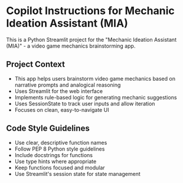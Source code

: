 # Copilot Instructions for Mechanic Ideation Assistant (MIA)

<!-- Use this file to provide workspace-specific custom instructions to Copilot. For more details, visit https://code.visualstudio.com/docs/copilot/copilot-customization#_use-a-githubcopilotinstructionsmd-file -->

This is a Python Streamlit project for the "Mechanic Ideation Assistant (MIA)" - a video game mechanics brainstorming app.

## Project Context
- This app helps users brainstorm video game mechanics based on narrative prompts and analogical reasoning
- Uses Streamlit for the web interface
- Implements rule-based logic for generating mechanic suggestions
- Uses SessionState to track user inputs and allow iteration
- Focuses on clean, easy-to-navigate UI

## Code Style Guidelines
- Use clear, descriptive function names
- Follow PEP 8 Python style guidelines
- Include docstrings for functions
- Use type hints where appropriate
- Keep functions focused and modular
- Use Streamlit's session state for state management

